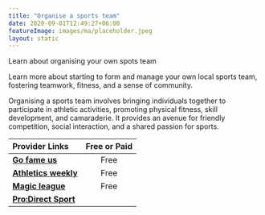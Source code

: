 ```yaml
---
title: "Organise a sports team"
date: 2020-09-01T12:49:27+06:00
featureImage: images/ma/placeholder.jpeg
layout: static
---
```


Learn about organising your own spots team

Learn more about starting to form and manage your own local sports team, fostering teamwork, fitness, and a sense of community.

Organising a sports team involves bringing individuals together to participate in athletic activities, promoting physical fitness, skill development, and camaraderie. It provides an avenue for friendly competition, social interaction, and a shared passion for sports.

| Provider Links      | Free or Paid  |  
| :-----------          | :--------------:      |  
| [**Go fame us**](https://www.gofameus.com/starting-your-own-sports-team/) | Free | 
| [**Athletics weekly**](https://athleticsweekly.com/aw-promotion/the-many-benefits-of-getting-involved-in-team-sports-1039958472/) | Free  | 
| [**Magic league**](https://www.magicleague.co.uk/league-management-advice-guidance/how-to-start-a-sports-league/) | Free  | 
| [**Pro:Direct Sport**](https://www.prodirectsport.com) |  | 
  

<br/><br/>






